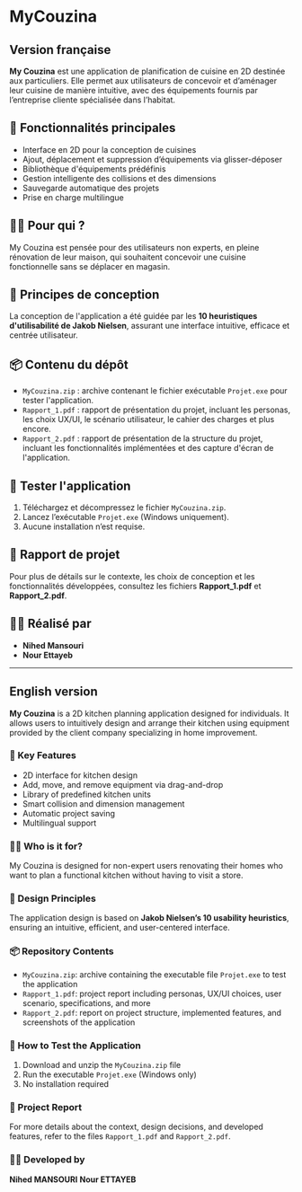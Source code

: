 # MyCouzina

## Version française

**My Couzina** est une application de planification de cuisine en 2D destinée aux particuliers. Elle permet aux utilisateurs de concevoir et d’aménager leur cuisine de manière intuitive, avec des équipements fournis par l’entreprise cliente spécialisée dans l’habitat.

## 🧩 Fonctionnalités principales

- Interface en 2D pour la conception de cuisines
- Ajout, déplacement et suppression d’équipements via glisser-déposer
- Bibliothèque d'équipements prédéfinis
- Gestion intelligente des collisions et des dimensions
- Sauvegarde automatique des projets
- Prise en charge multilingue

## 🧑‍💻 Pour qui ?

My Couzina est pensée pour des utilisateurs non experts, en pleine rénovation de leur maison, qui souhaitent concevoir une cuisine fonctionnelle sans se déplacer en magasin.

## 🎯 Principes de conception

La conception de l'application a été guidée par les **10 heuristiques d'utilisabilité de Jakob Nielsen**, assurant une interface intuitive, efficace et centrée utilisateur.

## 📦 Contenu du dépôt

- `MyCouzina.zip` : archive contenant le fichier exécutable `Projet.exe` pour tester l'application.
- `Rapport_1.pdf` : rapport de présentation du projet, incluant les personas, les choix UX/UI, le scénario utilisateur, le cahier des charges et plus encore.
- `Rapport_2.pdf` : rapport de présentation de la structure du projet, incluant les fonctionnalités implémentées et des capture d'écran de l'application.

## 🚀 Tester l'application

1. Téléchargez et décompressez le fichier `MyCouzina.zip`.
2. Lancez l’exécutable `Projet.exe` (Windows uniquement).
3. Aucune installation n’est requise.


## 📄 Rapport de projet

Pour plus de détails sur le contexte, les choix de conception et les fonctionnalités développées, consultez les fichiers **Rapport_1.pdf** et **Rapport_2.pdf**.

## 👩‍💻 Réalisé par

- **Nihed Mansouri**
- **Nour Ettayeb**

------

## English version

**My Couzina** is a 2D kitchen planning application designed for individuals. It allows users to intuitively design and arrange their kitchen using equipment provided by the client company specializing in home improvement.

### 🧩 Key Features

- 2D interface for kitchen design  
- Add, move, and remove equipment via drag-and-drop  
- Library of predefined kitchen units  
- Smart collision and dimension management  
- Automatic project saving  
- Multilingual support  

### 🧑‍💻 Who is it for?

My Couzina is designed for non-expert users renovating their homes who want to plan a functional kitchen without having to visit a store.

### 🎯 Design Principles

The application design is based on **Jakob Nielsen’s 10 usability heuristics**, ensuring an intuitive, efficient, and user-centered interface.

### 📦 Repository Contents

- `MyCouzina.zip`: archive containing the executable file `Projet.exe` to test the application  
- `Rapport_1.pdf`: project report including personas, UX/UI choices, user scenario, specifications, and more  
- `Rapport_2.pdf`: report on project structure, implemented features, and screenshots of the application  

### 🚀 How to Test the Application

1. Download and unzip the `MyCouzina.zip` file  
2. Run the executable `Projet.exe` (Windows only)  
3. No installation required  

### 📄 Project Report

For more details about the context, design decisions, and developed features, refer to the files `Rapport_1.pdf` and `Rapport_2.pdf`.

### 👩‍💻 Developed by

**Nihed MANSOURI**
**Nour ETTAYEB**

